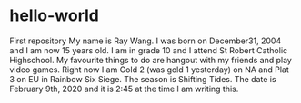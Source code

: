 # hello-world
First repository
My name is Ray Wang. I was born on December31, 2004 and I am now 15 years old. I am in grade 10 and I attend St Robert Catholic Highschool. My favourite things to do are hangout with my friends and play video games. Right now I am Gold 2 (was gold 1 yesterday) on NA and Plat 3 on EU in Rainbow Six Siege. The season is Shifting Tides. The date is February 9th, 2020 and it is 2:45 at the time I am writing this. 

